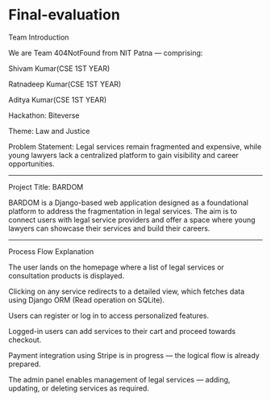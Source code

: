 # Final-evaluation
Team Introduction

We are Team 404NotFound from NIT Patna — comprising:

Shivam Kumar(CSE 1ST YEAR)

Ratnadeep Kumar(CSE 1ST YEAR)

Aditya Kumar(CSE 1ST YEAR)


Hackathon: Biteverse

Theme: Law and Justice

Problem Statement:
Legal services remain fragmented and expensive, while young lawyers lack a centralized platform to gain visibility and career opportunities.



---

Project Title: BARDOM

BARDOM is a Django-based web application designed as a foundational platform to address the fragmentation in legal services. The aim is to connect users with legal service providers and offer a space where young lawyers can showcase their services and build their careers.


---

Process Flow Explanation

The user lands on the homepage where a list of legal services or consultation products is displayed.

Clicking on any service redirects to a detailed view, which fetches data using Django ORM (Read operation on SQLite).

Users can register or log in to access personalized features.

Logged-in users can add services to their cart and proceed towards checkout.

Payment integration using Stripe is in progress — the logical flow is already prepared.

The admin panel enables management of legal services — adding, updating, or deleting services as required.
